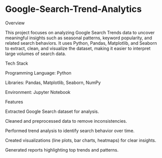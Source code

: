 # Google-Search-Trend-Analytics

Overview

This project focuses on analyzing Google Search Trends data to uncover meaningful insights such as seasonal patterns, keyword popularity, and related search behaviors. It uses Python, Pandas, Matplotlib, and Seaborn to extract, clean, and visualize the dataset, making it easier to interpret large volumes of search data.

Tech Stack

Programming Language: Python

Libraries: Pandas, Matplotlib, Seaborn, NumPy

Environment: Jupyter Notebook

Features

Extracted Google Search dataset for analysis.

Cleaned and preprocessed data to remove inconsistencies.

Performed trend analysis to identify search behavior over time.

Created visualizations (line plots, bar charts, heatmaps) for clear insights.

Generated reports highlighting top trends and patterns.
